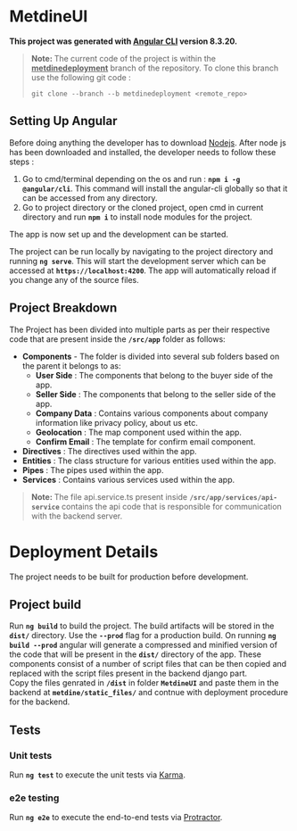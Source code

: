 # MetdineUI
<b>This project was generated with [Angular CLI](https://github.com/angular/angular-cli) version 8.3.20.</b>

> <b>Note: </b> The current code of the project is within the <b><u>metdinedeployment</u></b> branch of the repository.
> To clone this branch use the following git code : 
> ```git
> git clone --branch --b metdinedeployment <remote_repo>
> ```

## Setting Up Angular

Before doing anything the developer has to download [Nodejs](https://nodejs.org/en/download/).
After node js has been downloaded and installed, the developer needs to follow these steps : 
1. Go to cmd/terminal depending on the os and run : 
**`npm i -g @angular/cli`**. This command will install the angular-cli globally so that it can be accessed from any directory. 
2. Go to project directory or the cloned project, open cmd in current directory and run **`npm i`** to install node modules for the project.

The app is now set up and the development can be started. 

The project can be run locally by navigating to the project directory and running <b>`ng serve`</b>. This will start the development server which can be accessed at <b>`https://localhost:4200`</b>. The app will automatically reload if you change any of the source files.


## Project Breakdown
The Project has been divided into multiple parts as per their respective code that are present inside the <strong>`/src/app`</strong> folder as follows:
- <b>Components</b> - The folder is divided into several sub folders based on the parent it belongs to as: 
	- <b>User Side</b> : The components that belong to the buyer side of the app. 
	- <b>Seller Side</b> : The components that belong to the seller side of the app.
	- <b> Company Data</b> : Contains various components about company information like privacy policy, about us etc.
	- <b> Geolocation</b> : The map component used within the app.  
	- <b>Confirm Email</b> : The template for confirm email component.
- <b>Directives</b> : The directives used within the app.
- <b>Entities</b> : The class structure for various entities used within the app.
- <b>Pipes</b> : The pipes used within the app.
- <b>Services</b> : Contains various services used within the app.

> <b>Note: </b>The file api.service.ts present inside <b>`/src/app/services/api-service`</b> contains the api code that is responsible for communication with the backend server.

# Deployment Details
The project needs to be built for production before development.


## Project build 
Run <b>`ng build`</b> to build the project. The build artifacts will be stored in the <b>`dist/`</b> directory. Use the <b>`--prod`</b> flag for a production build.
On running **`ng build --prod`** angular will generate a compressed and minified version of the code that will be present in the **`dist/`** directory of the app. These components consist of a number of script files that can be then copied and replaced with the script files present in the backend django part.  
Copy the files genrated in <b>`/dist`</b> in folder <b>`MetdineUI`</b> and paste them in the backend at <b>`metdine/static_files/`</b> and contnue with deployment procedure for the backend.

## Tests

### Unit tests
Run **`ng test`** to execute the unit tests via [Karma](https://karma-runner.github.io/).

### e2e testing
Run  **`ng e2e`**  to execute the end-to-end tests via  [Protractor](http://www.protractortest.org/).
